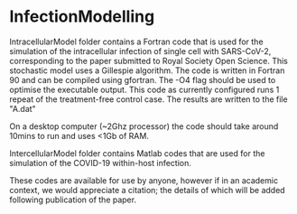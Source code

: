# InfectionModelling
IntracellularModel folder contains a Fortran code that is used for the simulation of the intracellular infection of single cell with SARS-CoV-2, corresponding to the paper submitted to Royal Society Open Science. This stochastic model uses a Gillespie algorithm. The code is written in Fortran 90 and can be compiled using gfortran. The -O4 flag should be used to optimise the executable output.
This code as currently configured runs 1 repeat of the treatment-free control case. The results are written to the file "A.dat"

On a desktop computer (~2Ghz processor) the code should take around 10mins to run and uses <1Gb of RAM.

IntercellularModel folder contains Matlab codes that are used for the simulation of the COVID-19 within-host infection. 

These codes are available for use by anyone, however if in an academic context, we would appreciate a citation; the details of which will be added following publication of the paper.
